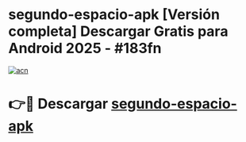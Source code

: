 # segundo-espacio-apk  [Versión completa] Descargar Gratis para Android 2025 - #183fn

[![acn](https://github.com/user-attachments/assets/0f9c940e-d8b0-45ae-aac7-cd30a18b3e1c)](https://apps.freeplayer.one?title=segundo-espacio-apk&ref=9F)

# 👉🔴 Descargar [segundo-espacio-apk](https://apps.freeplayer.one?title=segundo-espacio-apk&ref=9F)